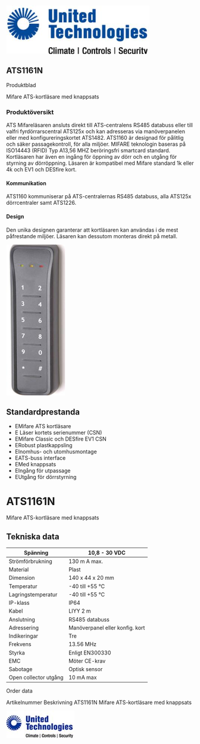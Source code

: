 ![](_page_0_Picture_0.jpeg)

## ATS1161N

Produktblad

Mifare ATS-kortläsare med knappsats

### Produktöversikt

ATS Mifareläsaren ansluts direkt till ATS-centralens RS485 databuss eller till valfri fyrdörrarscentral ATS125x och kan adresseras via manöverpanelen eller med konfigureringskortet ATS1482. ATS1160 är designad för pålitlig och säker passagekontroll, för alla miljöer. MIFARE teknologin baseras på ISO14443 (RFID) Typ A13,56 MHZ beröringsfri smartcard standard. Kortläsaren har även en ingång för öppning av dörr och en utgång för styrning av dörröppning. Läsaren är kompatibel med Mifare standard 1k eller 4k och EV1 och DESfire kort.

#### Kommunikation

ATS1160 kommuniserar på ATS-centralernas RS485 databuss, alla ATS125x dörrcentraler samt ATS1226.

#### Design

Den unika designen garanterar att kortläsaren kan användas i de mest påfrestande miljöer. Läsaren kan dessutom monteras direkt på metall.

![](_page_0_Picture_9.jpeg)

## Standardprestanda

- EMifare ATS kortläsare
- E Läser kortets serienummer (CSN)
- EMifare Classic och DESfire EV1 CSN
- ERobust plastkappsling
- EInomhus- och utomhusmontage
- EATS-buss interface
- EMed knappsats
- EIngång för utpassage
- EUtgång för dörrstyrning

# ATS1161N

Mifare ATS-kortläsare med knappsats

## Tekniska data

| Spänning              | 10,8 - 30 VDC                   |
|-----------------------|---------------------------------|
| Strömförbrukning      | 130 m A max.                    |
| Material              | Plast                           |
| Dimension             | 140 x 44 x 20 mm                |
| Temperatur            | -40 till +55 °C                 |
| Lagringstemperatur    | -40 till +55 °C                 |
| IP-klass              | IP64                            |
| Kabel                 | LIYY 2 m                        |
| Anslutning            | RS485 databuss                  |
| Adressering           | Manöverpanel eller konfig. kort |
| Indikeringar          | Tre                             |
| Frekvens              | 13.56 MHz                       |
| Styrka                | Enligt EN300330                 |
| EMC                   | Möter CE-krav                   |
| Sabotage              | Optisk sensor                   |
| Open collector utgång | 10 mA max                       |

Order data

Artikelnummer Beskrivning ATS1161N Mifare ATS-kortläsare med knappsats

![](_page_1_Picture_7.jpeg)